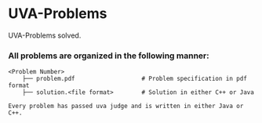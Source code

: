 # UVA-Problems 

UVA-Problems solved.

### All problems are organized in the following manner:
```
<Problem Number>
    ├── problem.pdf                   # Problem specification in pdf format
    ├── solution.<file format>        # Solution in either C++ or Java
  
Every problem has passed uva judge and is written in either Java or C++.
```
